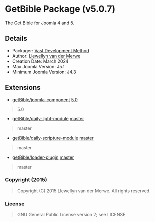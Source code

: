 # GetBible Package (v5.0.7)

The Get Bible for Joomla 4 and 5.

## Details

- Packager: [Vast Development Method](https://dev.vdm.io/)
- Author: [Llewellyn van der Merwe](https://io.vdm.dev/)
- Creation Date: March 2024
- Max Joomla Version: J5.1
- Minimum Joomla Version: J4.3

## Extensions

- [getBible/joomla-component](https://git.vdm.dev/getBible/joomla-component) [5.0](https://git.vdm.dev/getBible/joomla-component/archive/5.0.zip)
> 5.0
- [getBible/daily-light-module](https://git.vdm.dev/getBible/daily-light-module) [master](https://git.vdm.dev/getBible/daily-light-module/archive/master.zip)
> master
- [getBible/daily-scripture-module](https://git.vdm.dev/getBible/daily-scripture-module) [master](https://git.vdm.dev/getBible/daily-scripture-module/archive/master.zip)
> master
- [getBible/loader-plugin](https://git.vdm.dev/getBible/loader-plugin) [master](https://git.vdm.dev/getBible/loader-plugin/archive/master.zip)
> master

### Copyright (2015)
> Copyright (C) 2015 Llewellyn van der Merwe. All rights reserved.
### License
> GNU General Public License version 2; see LICENSE

